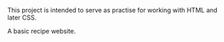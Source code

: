 This project is intended to serve as practise for working with HTML and later CSS.

A basic recipe website.
